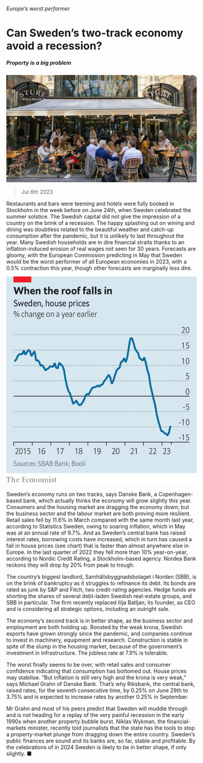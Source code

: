 ###### Europe’s worst performer

# Can Sweden’s two-track economy avoid a recession? 

##### Property is a big problem 

![image](images/20230708_EUP502.jpg) 

> Jul 6th 2023 

Restaurants and bars were teeming and hotels were fully booked in Stockholm in the week before  on June 24th, when Sweden celebrated the summer solstice. The Swedish capital did not give the impression of a country on the brink of a recession. The happy splashing out on wining and dining was doubtless related to the beautiful weather and catch-up consumption after the pandemic, but it is unlikely to last throughout the year. Many Swedish households are in dire financial straits thanks to an inflation-induced erosion of real wages not seen for 30 years. Forecasts are gloomy, with the European Commission predicting in May that Sweden would be the worst performer of all European economies in 2023, with a 0.5% contraction this year, though other forecasts are marginally less dire. 

![image](images/20230708_EUC776.png) 


Sweden’s economy runs on two tracks, says Danske Bank, a Copenhagen-based bank, which actually thinks the economy will grow slightly this year. Consumers and the housing market are dragging the economy down; but the business sector and the labour market are both proving more resilient. Retail sales fell by 11.6% in March compared with the same month last year, according to Statistics Sweden, owing to soaring inflation, which in May was at an annual rate of 9.7%. And as Sweden’s central bank has raised interest rates, borrowing costs have increased, which in turn has caused a fall in house prices (see chart) that is faster than almost anywhere else in Europe. In the last quarter of 2022 they fell more than 10% year-on-year, according to Nordic Credit Rating, a Stockholm-based agency. Nordea Bank reckons they will drop by 20% from peak to trough. 

The country’s biggest landlord, Samhällsbyggnadsbolaget i Norden (SBB), is on the brink of bankruptcy as it struggles to refinance its debt. Its bonds are rated as junk by S&amp;P and Fitch, two credit-rating agencies. Hedge funds are shorting the shares of several debt-laden Swedish real-estate groups, and SBB in particular. The firm recently replaced Ilija Batljan, its founder, as CEO and is considering all strategic options, including an outright sale.

The economy’s second track is in better shape, as the business sector and employment are both holding up. Boosted by the weak krona, Swedish exports have grown strongly since the pandemic, and companies continue to invest in machinery, equipment and research. Construction is stable in spite of the slump in the housing market, because of the government’s investment in infrastructure. The jobless rate at 7.9% is tolerable.

The worst finally seems to be over, with retail sales and consumer confidence indicating that consumption has bottomed out. House prices may stabilise. “But inflation is still very high and the krona is very weak,” says Michael Grahn of Danske Bank. That’s why Riksbank, the central bank, raised rates, for the seventh consecutive time, by 0.25% on June 29th to 3.75% and is expected to increase rates by another 0.25% in September. 

Mr Grahn and most of his peers predict that Sweden will muddle through and is not heading for a replay of the very painful recession in the early 1990s when another property bubble burst. Niklas Wykman, the financial-markets minister, recently told journalists that the state has the tools to stop a property-market plunge from dragging down the entire country. Sweden’s public finances are sound and its banks are, so far, stable and profitable. By the celebrations of in 2024 Sweden is likely to be in better shape, if only slightly. ■

